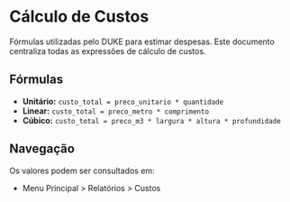 # Cálculo de Custos

Fórmulas utilizadas pelo DUKE para estimar despesas. Este documento centraliza todas as expressões de cálculo de custos.

## Fórmulas

- **Unitário:** `custo_total = preco_unitario * quantidade`
- **Linear:** `custo_total = preco_metro * comprimento`
- **Cúbico:** `custo_total = preco_m3 * largura * altura * profundidade`

## Navegação

Os valores podem ser consultados em:

- Menu Principal > Relatórios > Custos
